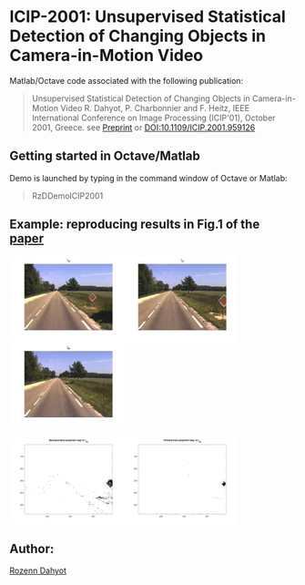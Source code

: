 # ICIP-2001: Unsupervised Statistical Detection of Changing Objects in Camera-in-Motion Video

Matlab/Octave code associated with the following publication: 

> Unsupervised Statistical Detection of Changing Objects in Camera-in-Motion Video
R. Dahyot, P. Charbonnier and F. Heitz, IEEE International Conference on Image Processing (ICIP'01), October 2001, Greece.
see [Preprint](paper/htm_icip2001.pdf)  or [DOI:10.1109/ICIP.2001.959126](http://dx.doi.org/10.1109/ICIP.2001.959126)

## Getting started in Octave/Matlab

Demo is launched by typing in the command window of Octave or Matlab:

> RzDDemoICIP2001 


## Example: reproducing results in Fig.1 of the [paper](paper/htm_icip2001.pdf) 

<img width="200" alt="" src="images/fig1.jpg"><img width="200" alt="" src="images/fig2.jpg"><img width="200" alt="" src="images/fig3.jpg">

<img width="200" alt="" src="images/fig4.jpg"><img width="200" alt="" src="images/fig5.jpg">


## Author: 

[Rozenn Dahyot](https://www.scss.tcd.ie/Rozenn.Dahyot/)
